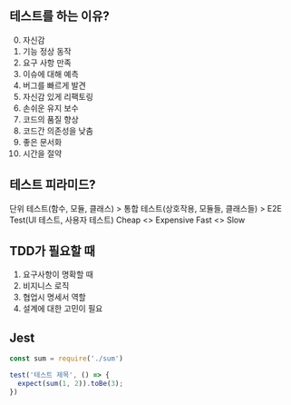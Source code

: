 ## 테스트를 하는 이유?

0. 자신감
1. 기능 정상 동작
2. 요구 사항 만족
3. 이슈에 대해 예측
4. 버그를 빠르게 발견
5. 자신감 있게 리팩토링
6. 손쉬운 유지 보수
7. 코드의 품질 향상
8. 코드간 의존성을 낮춤
9. 좋은 문서화
10. 시간을 절약

## 테스트 피라미드?

단위 테스트(함수, 모듈, 클래스) > 통합 테스트(상호작용, 모듈들, 클래스들) > E2E Test(UI 테스트, 사용자 테스트)
Cheap <> Expensive
Fast <> Slow

## TDD가 필요할 때

1. 요구사항이 명확할 때
2. 비지니스 로직
3. 협업시 명세서 역할
4. 설계에 대한 고민이 필요

## Jest

```js
const sum = require('./sum')

test('테스트 제목', () => {
  expect(sum(1, 2)).toBe(3);
})
```
